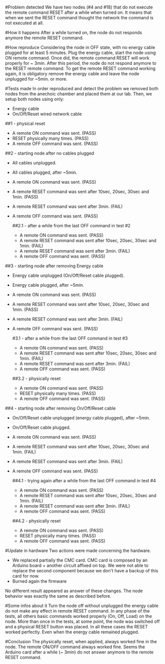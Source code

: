 #Problem detected
We have two nodes (#4 and #18) that do not execute the remote command RESET after a while when turned on.
It means that when we sent the RESET command thought the network the command is not executed at all.

#How it happens
After a while turned on, the node do not responds anymore the remote RESET command.

#How reproduce
Considering the node in OFF state, with no energy cable plugged for at least 5 minutes.
Plug the energy cable, start the node using ON remote command. Once did, the remote command RESET will work
properly for ~ 3min. After this period, the node do not respond anymore to the RESET remote command.
To get the remote RESET command working again, it is obligatory remove the energy cable and leave the node unplugged for ~5min. or more.

#Tests made
In order reproduced and detect the problem we removed both nodes from the anechoic chamber and placed them at our lab.
Then, we setup both nodes using only:
- Energy cable
- On/Off/Reset wired network cable

##1 - physical reset
- A remote ON command was sent. (PASS)
- RESET physically many times. (PASS)
- A remote OFF command was sent. (PASS)

##2 - starting node after no cables plugged
- All cables unplugged.
- All cables plugged, after ~5min.
- A remote ON command was sent. (PASS)
- A remote RESET command was sent after 10sec, 20sec, 30sec and 1min. (PASS)
- A remote RESET command was sent after 3min. (FAIL)
- A remote OFF command was sent. (PASS)

  ##2.1 - after a while from the last OFF command in test #2
  - A remote ON command was sent. (PASS)
  - A remote RESET command was sent after 10sec, 20sec, 30sec and 1min. (FAIL)
  - A remote RESET command was sent after 3min. (FAIL)
  - A remote OFF command was sent. (PASS)

##3 - starting node after removing Energy cable
- Energy cable unplugged (On/Off/Reset cable plugged).
- Energy cable plugged, after ~5min.
- A remote ON command was sent. (PASS)
- A remote RESET command was sent after 10sec, 20sec, 30sec and 1min. (PASS)
- A remote RESET command was sent after 3min. (FAIL)
- A remote OFF command was sent. (PASS)

  #3.1 - after a while from the last OFF command in test #3
  - A remote ON command was sent. (PASS)
  - A remote RESET command was sent after 10sec, 20sec, 30sec and 1min. (FAIL)
  - A remote RESET command was sent after 3min. (FAIL)
  - A remote OFF command was sent. (PASS)

  ##3.2 - physically reset
  - A remote ON command was sent. (PASS)
  - RESET physically many times. (PASS)
  - A remote OFF command was sent. (PASS)

##4 - starting node after removing On/Off/Reset cable
- On/Off/Reset cable unplugged (energy cable plugged), after ~5min.
- On/Off/Reset cable plugged.
- A remote ON command was sent. (PASS)
- A remote RESET command was sent after 10sec, 20sec, 30sec and 1min. (FAIL)
- A remote RESET command was sent after 3min. (FAIL)
- A remote OFF command was sent. (PASS)

  ##4.1 - trying again after a while from the last OFF command in test #4
  - A remote ON command was sent. (PASS)
  - A remote RESET command was sent after 10sec, 20sec, 30sec and 1min. (FAIL)
  - A remote RESET command was sent after 3min. (FAIL)
  - A remote OFF command was sent. (PASS)

  ##4.2 - physically reset
  - A remote ON command was sent. (PASS)
  - RESET physically many times. (PASS)
  - A remote OFF command was sent. (PASS)

#Update in hardware
Two actions were made concerning the hardware.
- We replaced partially the CMC card.
  CMC card is composed by an Arduino board + another circuit affixed on top. We were not able to replace the second component because we don't have a backup of this card for now.
- Burned again the firmware

No different result appeared as answer of these changes. The node behavior was exactly the same as described before.

#Some infos about it
Turn the node off without unplugged the energy cable do not make any effect in remote RESET command.
In any phase of the tests, all others basic commands worked properly (On, Off, Load) on the node.
More than once in the tests, at some point, the node was switched off and a physical RESET button was placed. In all these cases the RESET worked perfectly. Even when the energy cable remained plugged.

#Conclusion
The physically reset, when applied, always worked fine in the node.
The remote ON/OFF command always worked fine.
Seems the Arduino card after a while (~ 3min) do not answer anymore to the remote RESET command.
